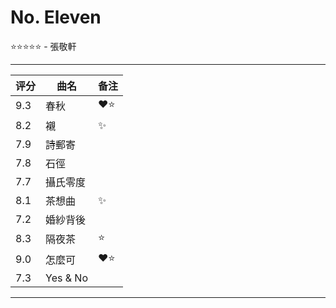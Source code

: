 # No. Eleven
⭐⭐⭐⭐⭐ - 張敬軒

---

| 评分  | 曲名   | 备注 |
| --- | ---- | --- |
| 9.3 | 春秋   | ❤️⭐ |
| 8.2 | 襯    | ✨   |
| 7.9 | 詩郵寄  |     |
| 7.8 | 石徑   |     |
| 7.7 | 攝氏零度 |     |
| 8.1 | 茶想曲  | ✨   |
| 7.2 | 婚紗背後 |     |
| 8.3 | 隔夜茶  | ⭐   |
| 9.0 | 怎麼可  | ❤️⭐ |
| 7.3 | Yes & No |     |

---

